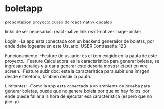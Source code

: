 # boletapp
presentacion proyecto curso de react-native escalab


links de ser necesarios:
react-native link react-native-image-picker


Login:
-La app esta conectada con un backend generador de boletas, por ende debe logearse en este
 Usuario: USER
 Contraseña: 123

Funcionamiento:
-Feature de usuario: es el item exigido en la pauta de este proyecto.
-Feature Calculadora: es la caracteristica para generar boletas, se ingresan detalles y al dar a generar este deberia mostrar el pdf en otra screen.
-Feature subir doc: esta la caracteristica para subir una imagen desde el telefono, tambien desde la pauta.

Limitantes:
-Como la app esta conectada a un ambiente de prueba para generar boletas, puede que no genere boleta por que no hay folios, por ende 
 puede fallar a la hora de ejecutar esa caracteristica (espero que no jeje :p).

